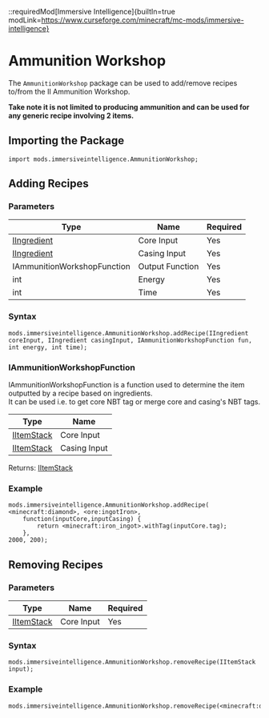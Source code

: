 ::requiredMod[Immersive Intelligence]{builtIn=true
modLink=https://www.curseforge.com/minecraft/mc-mods/immersive-intelligence}

# Ammunition Workshop

The `AmmunitionWorkshop` package can be used to add/remove recipes to/from the II Ammunition Workshop.

**Take note it is not limited to producing ammunition and can be used for any generic recipe involving 2 items.**

## Importing the Package

```zenscript
import mods.immersiveintelligence.AmmunitionWorkshop;
```

## Adding Recipes

### Parameters

| Type                                                | Name            | Required |
|-----------------------------------------------------|-----------------|----------|
| [IIngredient](/Vanilla/Variable_Types/IIngredient/) | Core Input      | Yes      |
| [IIngredient](/Vanilla/Variable_Types/IIngredient/) | Casing Input    | Yes      |
| IAmmunitionWorkshopFunction                         | Output Function | Yes      |
| int                                                 | Energy          | Yes      |
| int                                                 | Time            | Yes      |

### Syntax

```zenscript
mods.immersiveintelligence.AmmunitionWorkshop.addRecipe(IIngredient coreInput, IIngredient casingInput, IAmmunitionWorkshopFunction fun, int energy, int time);
```

### IAmmunitionWorkshopFunction

IAmmunitionWorkshopFunction is a function used to determine the item outputted by a recipe based on ingredients.    
It can be used i.e. to get core NBT tag or merge core and casing's NBT tags.

| Type                                     | Name         |
|------------------------------------------|--------------|
| [IItemStack](/Vanilla/Items/IItemStack/) | Core Input   |
| [IItemStack](/Vanilla/Items/IItemStack/) | Casing Input |

Returns: [IItemStack](/Vanilla/Items/IItemStack/)

### Example

```zenscript
mods.immersiveintelligence.AmmunitionWorkshop.addRecipe(
<minecraft:diamond>, <ore:ingotIron>, 
    function(inputCore,inputCasing) {
        return <minecraft:iron_ingot>.withTag(inputCore.tag);
    }, 
2000, 200);
```

## Removing Recipes

### Parameters

| Type                                     | Name       | Required  |
|------------------------------------------|------------|-----------|
| [IItemStack](/Vanilla/Items/IItemStack/) | Core Input | Yes       |

### Syntax

```zenscript
mods.immersiveintelligence.AmmunitionWorkshop.removeRecipe(IItemStack input);
```

### Example

```zenscript
mods.immersiveintelligence.AmmunitionWorkshop.removeRecipe(<minecraft:diamond>);
```